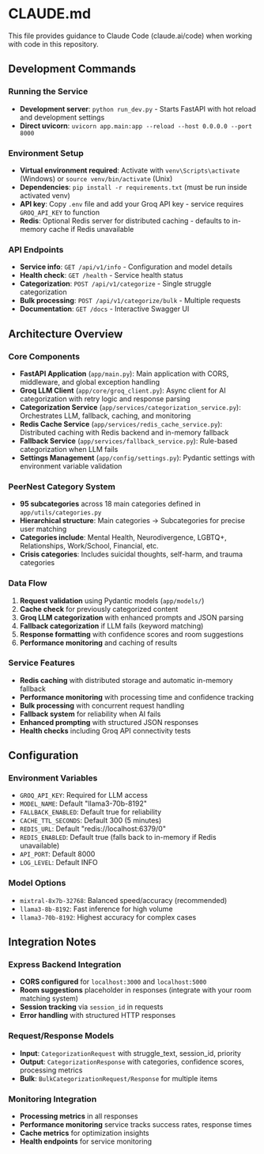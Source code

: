 # CLAUDE.md

This file provides guidance to Claude Code (claude.ai/code) when working with code in this repository.

## Development Commands

### Running the Service
- **Development server**: `python run_dev.py` - Starts FastAPI with hot reload and development settings
- **Direct uvicorn**: `uvicorn app.main:app --reload --host 0.0.0.0 --port 8000`

### Environment Setup
- **Virtual environment required**: Activate with `venv\Scripts\activate` (Windows) or `source venv/bin/activate` (Unix)
- **Dependencies**: `pip install -r requirements.txt` (must be run inside activated venv)
- **API key**: Copy `.env` file and add your Groq API key - service requires `GROQ_API_KEY` to function
- **Redis**: Optional Redis server for distributed caching - defaults to in-memory cache if Redis unavailable

### API Endpoints
- **Service info**: `GET /api/v1/info` - Configuration and model details
- **Health check**: `GET /health` - Service health status
- **Categorization**: `POST /api/v1/categorize` - Single struggle categorization
- **Bulk processing**: `POST /api/v1/categorize/bulk` - Multiple requests
- **Documentation**: `GET /docs` - Interactive Swagger UI

## Architecture Overview

### Core Components
- **FastAPI Application** (`app/main.py`): Main application with CORS, middleware, and global exception handling
- **Groq LLM Client** (`app/core/groq_client.py`): Async client for AI categorization with retry logic and response parsing
- **Categorization Service** (`app/services/categorization_service.py`): Orchestrates LLM, fallback, caching, and monitoring
- **Redis Cache Service** (`app/services/redis_cache_service.py`): Distributed caching with Redis backend and in-memory fallback
- **Fallback Service** (`app/services/fallback_service.py`): Rule-based categorization when LLM fails
- **Settings Management** (`app/config/settings.py`): Pydantic settings with environment variable validation

### PeerNest Category System
- **95 subcategories** across 18 main categories defined in `app/utils/categories.py`
- **Hierarchical structure**: Main categories → Subcategories for precise user matching
- **Categories include**: Mental Health, Neurodivergence, LGBTQ+, Relationships, Work/School, Financial, etc.
- **Crisis categories**: Includes suicidal thoughts, self-harm, and trauma categories

### Data Flow
1. **Request validation** using Pydantic models (`app/models/`)
2. **Cache check** for previously categorized content
3. **Groq LLM categorization** with enhanced prompts and JSON parsing
4. **Fallback categorization** if LLM fails (keyword matching)
5. **Response formatting** with confidence scores and room suggestions
6. **Performance monitoring** and caching of results

### Service Features
- **Redis caching** with distributed storage and automatic in-memory fallback
- **Performance monitoring** with processing time and confidence tracking  
- **Bulk processing** with concurrent request handling
- **Fallback system** for reliability when AI fails
- **Enhanced prompting** with structured JSON responses
- **Health checks** including Groq API connectivity tests

## Configuration

### Environment Variables
- `GROQ_API_KEY`: Required for LLM access
- `MODEL_NAME`: Default "llama3-70b-8192" 
- `FALLBACK_ENABLED`: Default true for reliability
- `CACHE_TTL_SECONDS`: Default 300 (5 minutes)
- `REDIS_URL`: Default "redis://localhost:6379/0"
- `REDIS_ENABLED`: Default true (falls back to in-memory if Redis unavailable)
- `API_PORT`: Default 8000
- `LOG_LEVEL`: Default INFO

### Model Options
- `mixtral-8x7b-32768`: Balanced speed/accuracy (recommended)
- `llama3-8b-8192`: Fast inference for high volume
- `llama3-70b-8192`: Highest accuracy for complex cases

## Integration Notes

### Express Backend Integration
- **CORS configured** for `localhost:3000` and `localhost:5000`
- **Room suggestions** placeholder in responses (integrate with your room matching system)
- **Session tracking** via `session_id` in requests
- **Error handling** with structured HTTP responses

### Request/Response Models
- **Input**: `CategorizationRequest` with struggle_text, session_id, priority
- **Output**: `CategorizationResponse` with categories, confidence scores, processing metrics
- **Bulk**: `BulkCategorizationRequest/Response` for multiple items

### Monitoring Integration
- **Processing metrics** in all responses
- **Performance monitoring** service tracks success rates, response times
- **Cache metrics** for optimization insights
- **Health endpoints** for service monitoring